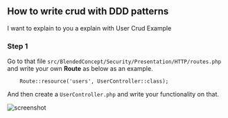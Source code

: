 ## How to write crud with DDD patterns 

I want to explain to you a explain with User Crud Example

### Step 1

Go to that file `src/BlendedConcept/Security/Presentation/HTTP/routes.php` and write your own **Route** as below as an example.

```
    Route::resource('users', UserController::class);
```

And then create a `UserController.php` and write your functionality on that.

![screenshot](https://github.com/hareom284/laravelmentorshiptest/assets/110709031/37df30a5-5bff-4fcc-bfd2-ed929ccb6870)
